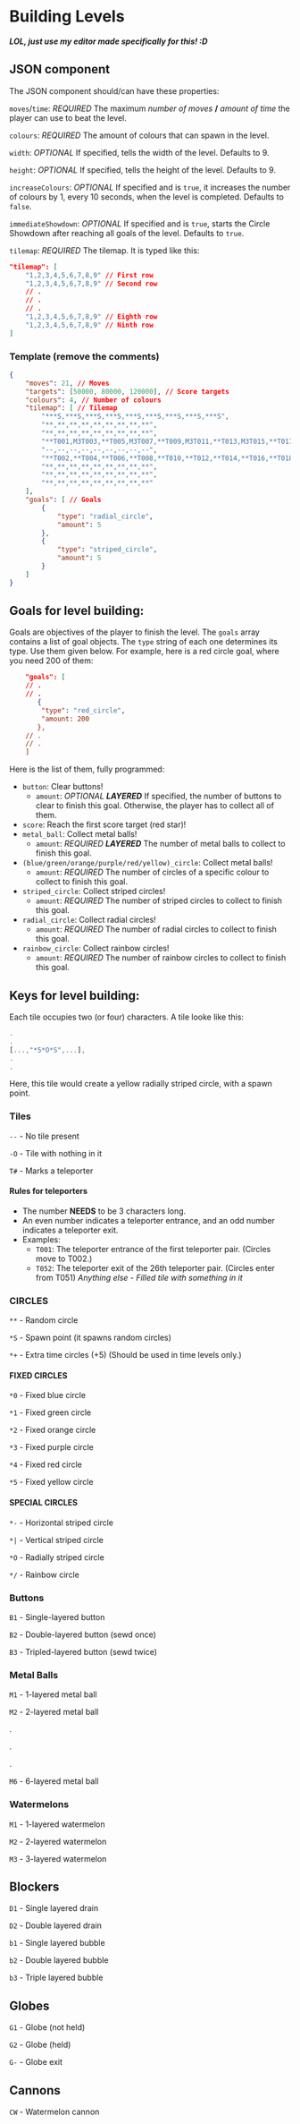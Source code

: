 # Building Levels

***LOL, just use my editor made specifically for this! :D***
## JSON component
The JSON component should/can have these properties:

`moves`/`time`: *REQUIRED* The maximum *number of moves* **/** *amount of time* the player can use to beat the level.

`colours`: *REQUIRED* The amount of colours that can spawn in the level.

`width`: *OPTIONAL* If specified, tells the width of the level. Defaults to 9.

`height`: *OPTIONAL* If specified, tells the height of the level. Defaults to 9.

`increaseColours`: *OPTIONAL* If specified and is `true`, it increases the number of colours by 1, every 10 seconds, when the level is completed. Defaults to `false`.

`immediateShowdown`: *OPTIONAL* If specified and is `true`, starts the Circle Showdown after reaching all goals of the level. Defaults to `true`.

`tilemap`: *REQUIRED* The tilemap. It is typed like this:
```json
"tilemap": [
    "1,2,3,4,5,6,7,8,9" // First row
    "1,2,3,4,5,6,7,8,9" // Second row
    // .
    // .
    // .
    "1,2,3,4,5,6,7,8,9" // Eighth row
    "1,2,3,4,5,6,7,8,9" // Ninth row
]
```

### Template (remove the comments)
```json
{
    "moves": 21, // Moves
    "targets": [50000, 80000, 120000], // Score targets
    "colours": 4, // Number of colours
    "tilemap": [ // Tilemap
        "***S,***S,***S,***S,***S,***S,***S,***S,***S",
        "**,**,**,**,**,**,**,**,**",
        "**,**,**,**,**,**,**,**,**",
        "**T001,M3T003,**T005,M3T007,**T009,M3T011,**T013,M3T015,**T017",
        "--,--,--,--,--,--,--,--,--",
        "**T002,**T004,**T006,**T008,**T010,**T012,**T014,**T016,**T018",
        "**,**,**,**,**,**,**,**,**",
        "**,**,**,**,**,**,**,**,**",
        "**,**,**,**,**,**,**,**,**"
    ],
    "goals": [ // Goals
        {
            "type": "radial_circle",
            "amount": 5
        },
        {
            "type": "striped_circle",
            "amount": 5
        }
    ]
}
```

## Goals for level building:

Goals are objectives of the player to finish the level.
The `goals` array contains a list of goal objects.
The `type` string of each one determines its type. Use them given below.
For example, here is a red circle goal, where you need 200 of them:
```json
    "goals": [
    // .
    // .
       {
        "type": "red_circle",
        "amount: 200
       },
    // .
    // . 
    ]
```

Here is the list of them, fully programmed:
- `button`: Clear buttons!
    - `amount`: *OPTIONAL* ***LAYERED*** If specified, the number of buttons to clear to finish this goal. Otherwise, the player has to collect all of them.
- `score`: Reach the first score target (red star)!
- `metal_ball`: Collect metal balls!
    - `amount`: *REQUIRED* ***LAYERED*** The number of metal balls to collect to finish this goal.
- `(blue/green/orange/purple/red/yellow)_circle`: Collect metal balls!
    - `amount`: *REQUIRED* The number of circles of a specific colour to collect to finish this goal.
- `striped_circle`: Collect striped circles!
    - `amount`: *REQUIRED* The number of striped circles to collect to finish this goal.
- `radial_circle`: Collect radial circles!
    - `amount`: *REQUIRED* The number of radial circles to collect to finish this goal.
- `rainbow_circle`: Collect rainbow circles!
    - `amount`: *REQUIRED* The number of rainbow circles to collect to finish this goal.


## Keys for level building:
Each tile occupies two (or four) characters.
A tile looke like this:
```js
.
.
[...,"*5*O*S",...],
.
.
```
Here, this tile would create a yellow radially striped circle, with a spawn point.

### Tiles
`--` - No tile present

`-O` - Tile with nothing in it

`T`*`#`* - Marks a teleporter
#### Rules for teleporters
- The number **NEEDS** to be 3 characters long.
- An even number indicates a teleporter entrance, and an odd number indicates a teleporter exit.
- Examples:
    - `T001`: The teleporter entrance of the first teleporter pair. (Circles move to T002.)
    - `T052`: The teleporter exit of the 26th teleporter pair. (Circles enter from T051)
*Anything else - Filled tile with something in it*

### CIRCLES
`**` - Random circle

`*S` - Spawn point (it spawns random circles)

`*+` - Extra time circles (+5) (Should be used in time levels only.)
#### FIXED CIRCLES
`*0` - Fixed blue circle

`*1` - Fixed green circle

`*2` - Fixed orange circle

`*3` - Fixed purple circle

`*4` - Fixed red circle

`*5` - Fixed yellow circle
#### SPECIAL CIRCLES
`*-` - Horizontal striped circle

`*|` - Vertical striped circle

`*O` - Radially striped circle

`*/` - Rainbow circle
### Buttons
`B1` - Single-layered button

`B2` - Double-layered button (sewd once)

`B3` - Tripled-layered button (sewd twice)
### Metal Balls
`M1` - 1-layered metal ball

`M2` - 2-layered metal ball

.

.

.

`M6` - 6-layered metal ball
### Watermelons
`M1` - 1-layered watermelon

`M2` - 2-layered watermelon

`M3` - 3-layered watermelon
## Blockers
`D1` - Single layered drain

`D2` - Double layered drain

`b1` - Single layered bubble

`b2` - Double layered bubble

`b3` - Triple layered bubble
## Globes
`G1` - Globe (not held)

`G2` - Globe (held)

`G-` - Globe exit
## Cannons
`CW` - Watermelon cannon